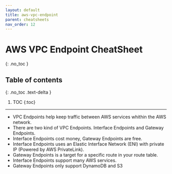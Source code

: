 ```yaml
---
layout: default
title: aws-vpc-endpoint
parent: cheatsheets
nav_order: 12
---
```

# AWS VPC Endpoint CheatSheet
{: .no_toc }

## Table of contents
{: .no_toc .text-delta }

1. TOC
{:toc}

---

- VPC Endpoints help keep traffic between AWS services whithin the AWS network.
- There are two kind of VPC Endpoints. Interface Endpoints and Gateway Endpoints.
- Interface Endpoints cost money, Gateway Endpoints are free.
- Interface Endpoints uses an Elastic Interface Network (ENI) with private IP (Powered by AWS PrivateLink).
- Gateway Endpoints is a target for a specific route in your route table.
- Interface Endpoints support many AWS services.
- Gateway Endpoints only support DynamoDB and S3